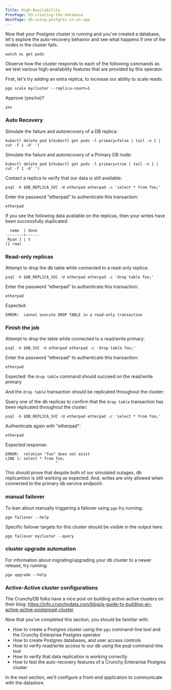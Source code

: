 ```yaml
---
Title: High-Availability
PrevPage: 03-creating-the-database
NextPage: 05-using-postgres-in-an-app
---
```

Now that your Postgres cluster is running and you've created a database, let's explore the auto-recovery behavior and see what happens if one of the nodes in the cluster fails.

```execute-2
watch oc get pods
```

Observe how the cluster responds to each of the following commands as we test various high-availability features that are provided by this operator.

First, let's try adding an extra replica, to increase our ability to scale reads:

```execute-1
pgo scale mycluster --replica-count=1
```

Approve (yes/no)?

```execute-1
yes
```

### Auto Recovery

Simulate the failure and autorecovery of a DB replica:

```execute-1
kubectl delete pod $(kubectl get pods -l primary=false | tail -n 1 | cut -f 1 -d' ')
```

Simulate the failure and autorecovery of a Primary DB node:

```execute-1
kubectl delete pod $(kubectl get pods -l primary=true | tail -n 1 | cut -f 1 -d' ')
```

Contact a replica to verify that our data is still available:

```execute-1
psql -h $DB_REPLICA_SVC -U etherpad etherpad -c 'select * from foo;'
```

Enter the password "etherpad" to authenticate this transaction:
```execute-1
etherpad
```

If you see the following data available on the replicas, then your writes have been successfully duplicated:
```
  name  | done                                                                                                                 
--------+------                                                                                                                
 Ryan J | t                                                                                                                    
(1 row) 
```

### Read-only replicas

Attempt to drop the db table while connected to a read-only replica:

```execute-1
psql -h $DB_REPLICA_SVC -U etherpad etherpad -c 'drop table foo;'
```

Enter the password "etherpad" to authenticate this transaction:
```execute-1
etherpad
```

Expected: 

```
ERROR:  cannot execute DROP TABLE in a read-only transaction
```

### Finish the job

Attempt to drop the table while connected to a read/write primary:

```execute-1
psql -h $DB_SVC -U etherpad etherpad -c 'drop table foo;'
```

Enter the password "etherpad" to authenticate this transaction:
```execute-1
etherpad
```

Expected: the `drop table` command should succeed on the read/write primary

And the `drop table` transaction should be replicated throughout the cluster:

Query one of the db replicas to confirm that the `drop table` transaction has been replicated throughout the cluster:

```execute-1
psql -h $DB_REPLICA_SVC -U etherpad etherpad -c 'select * from foo;'
```

Authenticate again with "etherpad":
```execute-1
etherpad
```

Expected response:

```
ERROR:  relation "foo" does not exist
LINE 1: select * from foo;
                      ^
```

This should prove that despite both of our simulated outages, db replicantion is still working as expected.  And, writes are only allowed when connected to the primary db service endpoint.

### manual failover

To lean about manually triggering a failover using `pgo` try running:

```execute-1
pgo failover --help
```

Specific failover targets for this cluster should be visible in the output here:

```execute-1
pgo failover mycluster --query
```

### cluster upgrade automation

For information about migrating/upgrading your db cluster to a newer release, try running:

```execute-1
pgo upgrade --help
```

### Active-Active cluster configurations 

The CrunchyDB folks have a nice post on building active-active clusters on their blog:
https://info.crunchydata.com/blog/a-guide-to-building-an-active-active-postgresql-cluster

Now that you've completed this section, you should be familiar with:
* How to create a Postgres cluster using the `pgo` command-line tool and the Crunchy Enterprise Postgres operator
* How to create Postgres databases, and user access controls
* How to verify read/write access to our db using the psql command-line tool
* How to verify that data replication is working correctly
* How to test the auto-recovery features of a Crunchy Enterprise Postgres cluster

In the next section, we'll configure a front-end application to communicate with the datastore.
